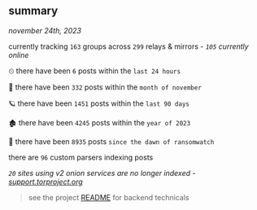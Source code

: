 
## summary
_november 24th, 2023_

currently tracking `163` groups across `299` relays & mirrors - _`105` currently online_

⏲ there have been `6` posts within the `last 24 hours`

🦈 there have been `332` posts within the `month of november`

🪐 there have been `1451` posts within the `last 90 days`

🏚 there have been `4245` posts within the `year of 2023`

🦕 there have been `8935` posts `since the dawn of ransomwatch`

there are `96` custom parsers indexing posts

_`20` sites using v2 onion services are no longer indexed - [support.torproject.org](https://support.torproject.org/onionservices/v2-deprecation/)_

> see the project [README](https://github.com/joshhighet/ransomwatch#ransomwatch--) for backend technicals
